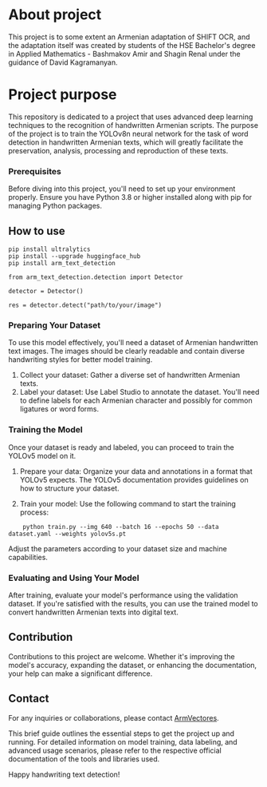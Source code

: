 # About project

This project is to some extent an Armenian adaptation of SHIFT OCR, and the adaptation itself was created by students of the HSE Bachelor's degree in Applied Mathematics - Bashmakov Amir and Shagin Renal under the guidance of David Kagramanyan.

# Project purpose

This repository is dedicated to a project that uses advanced deep learning techniques to the recognition of handwritten Armenian scripts. The purpose of the project is to train the YOLOv8n neural network for the task of word detection in handwritten Armenian texts, which will greatly facilitate the preservation, analysis, processing and reproduction of these texts.

### Prerequisites

Before diving into this project, you'll need to set up your environment properly. Ensure you have Python 3.8 or higher installed along with pip for managing Python packages.

## How to use

```
pip install ultralytics
pip install --upgrade huggingface_hub
pip install arm_text_detection
```

```
from arm_text_detection.detection import Detector

detector = Detector()

res = detector.detect("path/to/your/image")
```

### Preparing Your Dataset

To use this model effectively, you'll need a dataset of Armenian handwritten text images. The images should be clearly readable and contain diverse handwriting styles for better model training.

1. Collect your dataset: Gather a diverse set of handwritten Armenian texts.
2. Label your dataset: Use Label Studio to annotate the dataset. You'll need to define labels for each Armenian character and possibly for common ligatures or word forms.

### Training the Model

Once your dataset is ready and labeled, you can proceed to train the YOLOv5 model on it.

1. Prepare your data: Organize your data and annotations in a format that YOLOv5 expects. The YOLOv5 documentation provides guidelines on how to structure your dataset.

2. Train your model: Use the following command to start the training process:
```
    python train.py --img 640 --batch 16 --epochs 50 --data dataset.yaml --weights yolov5s.pt
```
Adjust the parameters according to your dataset size and machine capabilities.

### Evaluating and Using Your Model

After training, evaluate your model's performance using the validation dataset. If you're satisfied with the results, you can use the trained model to convert handwritten Armenian texts into digital text.

## Contribution

Contributions to this project are welcome. Whether it's improving the model's accuracy, expanding the dataset, or enhancing the documentation, your help can make a significant difference.


## Contact
For any inquiries or collaborations, please contact [ArmVectores](https://github.com/ArmVectores).


This brief guide outlines the essential steps to get the project up and running. For detailed information on model training, data labeling, and advanced usage scenarios, please refer to the respective official documentation of the tools and libraries used.

Happy handwriting text detection!